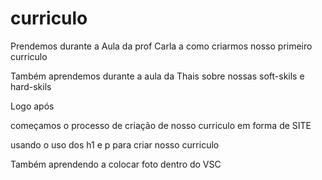 # curriculo
Prendemos durante a Aula da prof Carla a como criarmos nosso primeiro curriculo

Também aprendemos durante a aula da Thais sobre nossas soft-skils e hard-skils

Logo após 

começamos o processo de criação de nosso curriculo em forma de SITE

usando o uso dos h1 e p 
para criar nosso curriculo

Também aprendendo a colocar foto dentro do VSC